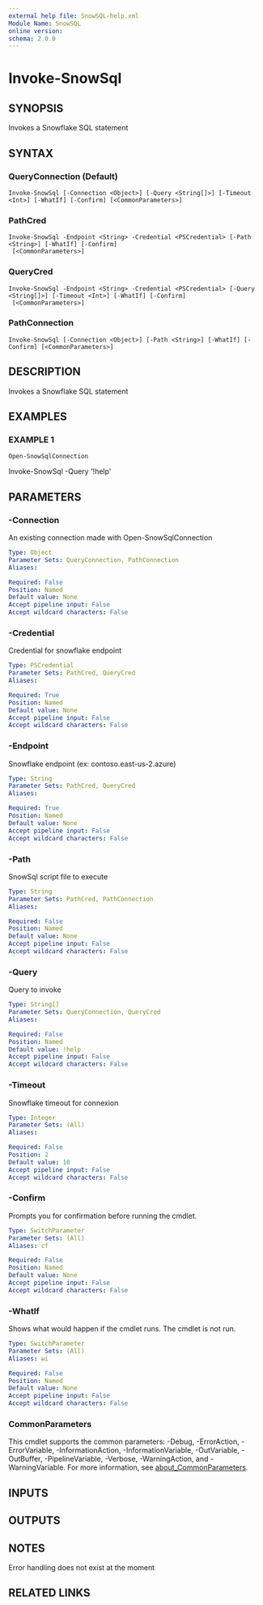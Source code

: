 ```yaml
---
external help file: SnowSQL-help.xml
Module Name: SnowSQL
online version:
schema: 2.0.0
---
```


# Invoke-SnowSql

## SYNOPSIS
Invokes a Snowflake SQL statement

## SYNTAX

### QueryConnection (Default)
```
Invoke-SnowSql [-Connection <Object>] [-Query <String[]>] [-Timeout <Int>] [-WhatIf] [-Confirm] [<CommonParameters>]
```

### PathCred
```
Invoke-SnowSql -Endpoint <String> -Credential <PSCredential> [-Path <String>] [-WhatIf] [-Confirm]
 [<CommonParameters>]
```

### QueryCred
```
Invoke-SnowSql -Endpoint <String> -Credential <PSCredential> [-Query <String[]>] [-Timeout <Int>] [-WhatIf] [-Confirm]
 [<CommonParameters>]
```

### PathConnection
```
Invoke-SnowSql [-Connection <Object>] [-Path <String>] [-WhatIf] [-Confirm] [<CommonParameters>]
```

## DESCRIPTION
Invokes a Snowflake SQL statement

## EXAMPLES

### EXAMPLE 1
```
Open-SnowSqlConnection
```

Invoke-SnowSql -Query '!help'

## PARAMETERS

### -Connection
An existing connection made with Open-SnowSqlConnection

```yaml
Type: Object
Parameter Sets: QueryConnection, PathConnection
Aliases:

Required: False
Position: Named
Default value: None
Accept pipeline input: False
Accept wildcard characters: False
```

### -Credential
Credential for snowflake endpoint

```yaml
Type: PSCredential
Parameter Sets: PathCred, QueryCred
Aliases:

Required: True
Position: Named
Default value: None
Accept pipeline input: False
Accept wildcard characters: False
```

### -Endpoint
Snowflake endpoint (ex: contoso.east-us-2.azure)

```yaml
Type: String
Parameter Sets: PathCred, QueryCred
Aliases:

Required: True
Position: Named
Default value: None
Accept pipeline input: False
Accept wildcard characters: False
```

### -Path
SnowSql script file to execute

```yaml
Type: String
Parameter Sets: PathCred, PathConnection
Aliases:

Required: False
Position: Named
Default value: None
Accept pipeline input: False
Accept wildcard characters: False
```

### -Query
Query to invoke

```yaml
Type: String[]
Parameter Sets: QueryConnection, QueryCred
Aliases:

Required: False
Position: Named
Default value: !help
Accept pipeline input: False
Accept wildcard characters: False
```

### -Timeout
Snowflake timeout for connexion

```yaml
Type: Integer
Parameter Sets: (All)
Aliases:

Required: False
Position: 2
Default value: 10
Accept pipeline input: False
Accept wildcard characters: False
```

### -Confirm
Prompts you for confirmation before running the cmdlet.

```yaml
Type: SwitchParameter
Parameter Sets: (All)
Aliases: cf

Required: False
Position: Named
Default value: None
Accept pipeline input: False
Accept wildcard characters: False
```

### -WhatIf
Shows what would happen if the cmdlet runs.
The cmdlet is not run.

```yaml
Type: SwitchParameter
Parameter Sets: (All)
Aliases: wi

Required: False
Position: Named
Default value: None
Accept pipeline input: False
Accept wildcard characters: False
```

### CommonParameters
This cmdlet supports the common parameters: -Debug, -ErrorAction, -ErrorVariable, -InformationAction, -InformationVariable, -OutVariable, -OutBuffer, -PipelineVariable, -Verbose, -WarningAction, and -WarningVariable. For more information, see [about_CommonParameters](http://go.microsoft.com/fwlink/?LinkID=113216).

## INPUTS

## OUTPUTS

## NOTES
Error handling does not exist at the moment

## RELATED LINKS
